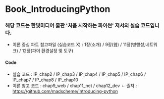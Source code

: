 # Book_IntroducingPython
### 해당 코드는 한빛미디어 출판 '처음 시작하는 파이썬' 저서의 실습 코드입니다.
- 이론 중심 파트 참고파일 (실습코드 X) : 1장(소개) / 9장(웹) / 11장(병행성,네트워크) / 12장(파이 환경설정 및 도구)
#### Code
- 실습 코드 : IP_chap2 / IP_chap3 / IP_chap4 / IP_chap5 / IP_chap6 / IP_chap7 / IP_chap8 / IP_chap10
- 이론 참고 코드 : chap9_web / chap11_net / chap12_dev
ㄴ 출처 : https://github.com/madscheme/introducing-python
